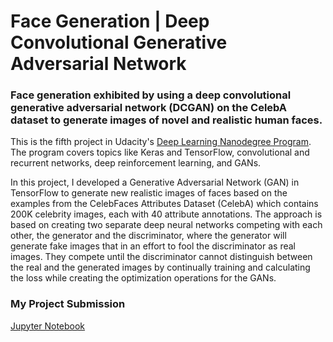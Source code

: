 # Face Generation | Deep Convolutional Generative Adversarial Network

### Face generation exhibited by using a deep convolutional generative adversarial network (DCGAN) on the CelebA dataset to generate images of novel and realistic human faces.


This is the fifth project in Udacity's [Deep Learning Nanodegree Program](https://www.udacity.com/course/deep-learning-nanodegree--nd101). The program covers topics like Keras and TensorFlow, convolutional and recurrent networks, deep reinforcement learning, and GANs. 

In this project, I developed a Generative Adversarial Network (GAN) in TensorFlow to generate new realistic images of faces based on the examples from the CelebFaces Attributes Dataset (CelebA) which contains 200K celebrity images, each with 40 attribute annotations.
The approach is based on creating two separate deep neural networks competing with each other, the generator and the discriminator, where the generator will generate fake images that in an effort to fool the discriminator as real images. 
They compete until the discriminator cannot distinguish between the real and the generated images by continually training and calculating the loss while creating the optimization operations for the GANs.

### My Project Submission
[Jupyter Notebook](https://github.com/granularity/DCGAN-face-generation/blob/master/dlnd_face_generation.ipynb)
